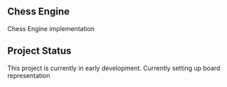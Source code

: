 ## Chess Engine

Chess Engine implementation

## Project Status

This project is currently in early development. Currently setting up board representation

